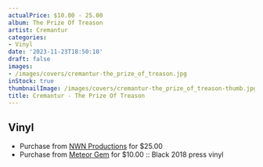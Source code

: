 ```yaml
---
actualPrice: $10.00 - 25.00
album: The Prize Of Treason
artist: Cremantur
categories:
- Vinyl
date: '2023-11-23T18:50:10'
draft: false
images:
- /images/covers/cremantur-the_prize_of_treason.jpg
inStock: true
thumbnailImage: /images/covers/cremantur-the_prize_of_treason-thumb.jpg
title: Cremantur - The Prize Of Treason
---
```


## Vinyl
* Purchase from [NWN Productions](http://shop.nwnprod.com/index.php?route=product/product&path=75&product_id=22049&sort=pd.name&order=ASC) for $25.00
* Purchase from [Meteor Gem](https://meteor-gem.com/products/used-cremantur-the-prize-of-treason-lp) for $10.00 :: Black 2018 press vinyl

